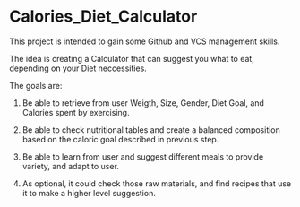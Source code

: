 # Calories_Diet_Calculator

This project is intended to gain some Github and VCS management skills.


The idea is creating a Calculator that can suggest you what to eat, depending on your Diet neccessities.

The goals are:

1) Be able to retrieve from user Weigth, Size, Gender, Diet Goal, and Calories spent by exercising.

2) Be able to check nutritional tables and create a balanced composition based on the caloric goal described in previous step.

3) Be able to learn from user and suggest different meals to provide variety, and adapt to user.

4) As optional, it could check those raw materials, and find recipes that use it to make a higher level suggestion.



